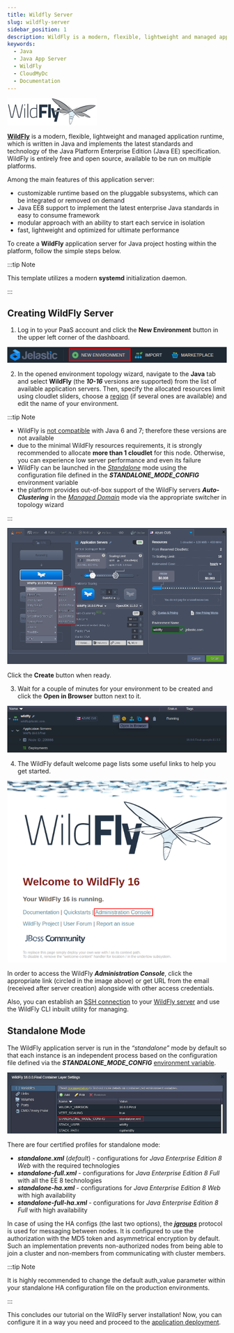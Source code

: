 ```yaml
---
title: Wildfly Server
slug: wildfly-server
sidebar_position: 1
description: WildFly is a modern, flexible, lightweight and managed application runtime, which is written in Java and implements the latest standards and technology of the Java Platform Enterprise Edition (Java EE) specification.
keywords:
  - Java
  - Java App Server
  - WildFly
  - CloudMyDc
  - Documentation
---
```


<!-- ## WildFly Application Server -->

<div style={{
    display: 'grid',
    gridTemplateColumns: '0.15fr 1fr',
    gap: '10px'
}}>
<div>
<div style={{
    display: 'flex',
    alignItems: 'center',
    justifyContent: 'cetner',
}}>

![Locale Dropdown](./img/WildFlyServer/01-wildfly-logo.png)

</div>
</div>
<div>

[**WildFly**](https://cloudmydc.com/) is a modern, flexible, lightweight and managed application runtime, which is written in Java and implements the latest standards and technology of the Java Platform Enterprise Edition (Java EE) specification. WildFly is entirely free and open source, available to be run on multiple platforms.

</div>
</div>

Among the main features of this application server:

- customizable runtime based on the pluggable subsystems, which can be integrated or removed on demand
- Java EE8 support to implement the latest enterprise Java standards in easy to consume framework
- modular approach with an ability to start each service in isolation
- fast, lightweight and optimized for ultimate performance

To create a **WildFly** application server for Java project hosting within the platform, follow the simple steps below.

:::tip Note

This template utilizes a modern **systemd** initialization daemon.

:::

## Creating WildFly Server

1. Log in to your PaaS account and click the **New Environment** button in the upper left corner of the dashboard.

<div style={{
    display:'flex',
    justifyContent: 'center',
    margin: '0 0 1rem 0'
}}>

![Locale Dropdown](./img/WildFlyServer/02-new-environment-button.png)

</div>

2. In the opened environment topology wizard, navigate to the **Java** tab and select **WildFly** (the **_10-16_** versions are supported) from the list of available application servers. Then, specify the allocated resources limit using cloudlet sliders, choose a [region](/environment-management/environment-regions/choosing-a-region) (if several ones are available) and edit the name of your environment.

:::tip Note

- WildFly is [not compatible](https://cloudmydc.com/) with Java 6 and 7; therefore these versions are not available
- due to the minimal WildFly resources requirements, it is strongly recommended to allocate **more than 1 cloudlet** for this node. Otherwise, you can experience low server performance and even its failure
- WildFly can be launched in the [_Standalone_](https://cloudmydc.com/) mode using the configuration file defined in the **_STANDALONE_MODE_CONFIG_** environment variable
- the platform provides out-of-box support of the WildFly servers **_Auto-Clustering_** in the [_Managed Domain_](https://cloudmydc.com/) mode via the appropriate switcher in topology wizard

:::

<div style={{
    display:'flex',
    justifyContent: 'center',
    margin: '0 0 1rem 0'
}}>

![Locale Dropdown](./img/WildFlyServer/03-wildfly-server-topology-wizard.png)

</div>

Click the **Create** button when ready.

3. Wait for a couple of minutes for your environment to be created and click the **Open in Browser** button next to it.

<div style={{
    display:'flex',
    justifyContent: 'center',
    margin: '0 0 1rem 0'
}}>

![Locale Dropdown](./img/WildFlyServer/04-wildfly-open-in-browser.png)

</div>

4. The WildFly default welcome page lists some useful links to help you get started.

<div style={{
    display:'flex',
    justifyContent: 'center',
    margin: '0 0 1rem 0'
}}>

![Locale Dropdown](./img/WildFlyServer/05-wildfly-home-page.png)

</div>

In order to access the WildFly **_Administration Console_**, click the appropriate link (circled in the image above) or get URL from the email (received after server creation) alongside with other access credentials.

Also, you can establish an [SSH connection](/deployment-tools/ssh/ssh-access/overview) to your [WildFly server](https://cloudmydc.com/) and use the WildFly CLI inbuilt utility for managing.

## Standalone Mode

The WildFly application server is run in the _“standalone”_ mode by default so that each instance is an independent process based on the configuration file defined via the **_STANDALONE_MODE_CONFIG_** [environment variable](https://cloudmydc.com/).

<div style={{
    display:'flex',
    justifyContent: 'center',
    margin: '0 0 1rem 0'
}}>

![Locale Dropdown](./img/WildFlyServer/06-wildfly-standalone-config-variable.png)

</div>

There are four certified profiles for standalone mode:

- **_standalone.xml_** (_default_) - configurations for _Java Enterprise Edition 8 Web_ with the required technologies
- **_standalone-full.xml_** - configurations for _Java Enterprise Edition 8 Full_ with all the EE 8 technologies
- **_standalone-ha.xml_** - configurations for _Java Enterprise Edition 8 Web_ with high availability
- **_standalone-full-ha.xml_** - configurations for _Java Enterprise Edition 8 Full_ with high availability

In case of using the HA configs (the last two options), the [**_jgroups_**](https://cloudmydc.com/) protocol is used for messaging between nodes. It is configured to use the authorization with the MD5 token and asymmetrical encryption by default. Such an implementation prevents non-authorized nodes from being able to join a cluster and non-members from communicating with cluster members.

:::tip Note

It is highly recommended to change the default auth_value parameter within your standalone HA configuration file on the production environments.

:::

This concludes our tutorial on the WildFly server installation! Now, you can configure it in a way you need and proceed to the [application deployment](/deployment/deployment-guide).
